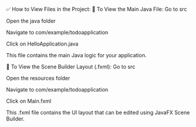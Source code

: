✅ How to View Files in the Project:
🔹 To View the Main Java File:
Go to src

Open the java folder

Navigate to com/example/todoapplication

Click on HelloApplication.java

This file contains the main Java logic for your application.

🔹 To View the Scene Builder Layout (.fxml):
Go to src

Open the resources folder

Navigate to com/example/todoapplication

Click on Main.fxml

This .fxml file contains the UI layout that can be edited using JavaFX Scene Builder.
